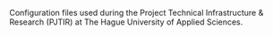 Configuration files used during the Project Technical Infrastructure & Research (PJTIR) at The Hague University of Applied Sciences.
